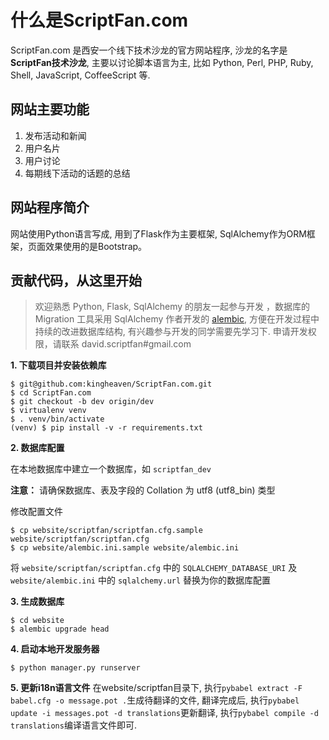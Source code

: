 什么是ScriptFan.com
===================

ScriptFan.com 是西安一个线下技术沙龙的官方网站程序, 沙龙的名字是**ScriptFan技术沙龙**, 主要以讨论脚本语言为主, 比如 Python, Perl, PHP, Ruby, Shell, JavaScript, CoffeeScript 等.

## 网站主要功能

1. 发布活动和新闻
2. 用户名片
3. 用户讨论
4. 每期线下活动的话题的总结

## 网站程序简介

网站使用Python语言写成, 用到了Flask作为主要框架, SqlAlchemy作为ORM框架，页面效果使用的是Bootstrap。

## 贡献代码，从这里开始

> 欢迎熟悉 Python, Flask, SqlAlchemy 的朋友一起参与开发 ，数据库的 Migration 工具采用 SqlAlchemy 作者开发的 [alembic](http://alembic.readthedocs.org/en/latest/tutorial.html#editing-the-ini-file), 方便在开发过程中持续的改进数据库结构, 有兴趣参与开发的同学需要先学习下.
> 申请开发权限，请联系 david.scriptfan#gmail.com

**1. 下载项目并安装依赖库**

    $ git@github.com:kingheaven/ScriptFan.com.git
    $ cd ScriptFan.com
    $ git checkout -b dev origin/dev
	$ virtualenv venv
	$ . venv/bin/activate
    (venv) $ pip install -v -r requirements.txt

**2. 数据库配置**

在本地数据库中建立一个数据库，如 ``scriptfan_dev``

**注意：** 请确保数据库、表及字段的 Collation 为 utf8 (utf8_bin) 类型

修改配置文件

    $ cp website/scriptfan/scriptfan.cfg.sample website/scriptfan/scriptfan.cfg
    $ cp website/alembic.ini.sample website/alembic.ini

将 ``website/scriptfan/scriptfan.cfg`` 中的 ``SQLALCHEMY_DATABASE_URI`` 及 ``website/alembic.ini`` 中的 ``sqlalchemy.url`` 替换为你的数据库配置

**3. 生成数据库**

    $ cd website
    $ alembic upgrade head

**4. 启动本地开发服务器**

    $ python manager.py runserver

**5. 更新i18n语言文件**
    在website/scriptfan目录下, 执行``pybabel extract -F babel.cfg -o message.pot .``生成待翻译的文件, 翻译完成后, 执行``pybabel update -i messages.pot -d translations``更新翻译, 执行``pybabel compile -d translations``编译语言文件即可.

